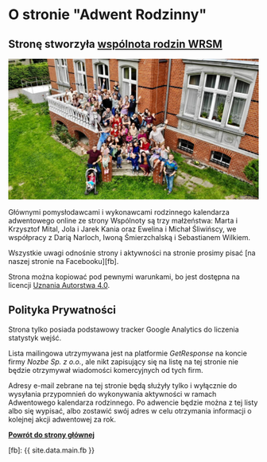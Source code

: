 # O stronie "Adwent Rodzinny"

## Stronę stworzyła [wspólnota rodzin WRSM][s]

[![WRSM](/img/wrsm2022.jpg)][s]

Głównymi pomysłodawcami i wykonawcami rodzinnego kalendarza adwentowego online ze strony Wspólnoty są trzy małżeństwa: Marta i Krzysztof Mital, Jola i Jarek Kania oraz Ewelina i Michał Śliwińscy, we współpracy z Darią Narloch, Iwoną Śmierzchalską i Sebastianem Wilkiem.

Wszystkie uwagi odnośnie strony i aktywności na stronie prosimy pisać [na naszej stronie na Facebooku][fb].

Strona można kopiować pod pewnymi warunkami, bo jest dostępna na licencji [Uznania Autorstwa 4.0](/licencja).

## Polityka Prywatności

Strona tylko posiada podstawowy tracker Google Analytics do liczenia statystyk wejść.

Lista mailingowa utrzymywana jest na platformie *GetResponse* na koncie firmy *Nozbe Sp. z o.o.*, ale nikt zapisujący się na listę na tej stronie nie będzie otrzymywał wiadomości komercyjnych od tych firm.

Adresy e-mail zebrane na tej stronie będą służyły tylko i wyłącznie do wysyłania przypomnień do wykonywania aktywności w ramach Adwentowego kalendarza rodzinnego. Po adwencie będzie można z tej listy albo się wypisać, albo zostawić swój adres w celu otrzymania informacji o kolejnej akcji adwentowej za rok.

**[Powrót do strony głównej](/)**

[s]: https://wrsm.pl/
[fb]: {{ site.data.main.fb }}